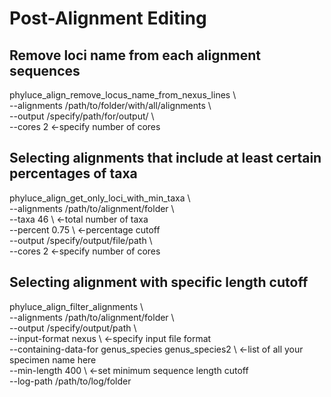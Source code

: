 # Post-Alignment Editing

## Remove loci name from each alignment sequences

phyluce_align_remove_locus_name_from_nexus_lines \\<br/>
    --alignments /path/to/folder/with/all/alignments \\<br/>
    --output /specify/path/for/output/ \\<br/>
    --cores 2 <-specify number of cores<br/>


## Selecting alignments that include at least certain percentages of taxa 

phyluce_align_get_only_loci_with_min_taxa \\<br/>
    --alignments /path/to/alignment/folder \\<br/>
    --taxa 46 \\ <-total number of taxa<br/>
    --percent 0.75 \\ <-percentage cutoff<br/>
    --output /specify/output/file/path \\<br/>
    --cores 2 <-specify number of cores<br/>
    
## Selecting alignment with specific length cutoff

phyluce_align_filter_alignments \\<br/>
    --alignments /path/to/alignment/folder \\<br/>
    --output /specify/output/path \\<br/>
    --input-format nexus \\ <-specify input file format <br/>
    --containing-data-for genus_species genus_species2 \\ <-list of all your specimen name here<br/>
    --min-length 400 \\ <-set minimum sequence length cutoff<br/> 
    --log-path /path/to/log/folder<br/>



